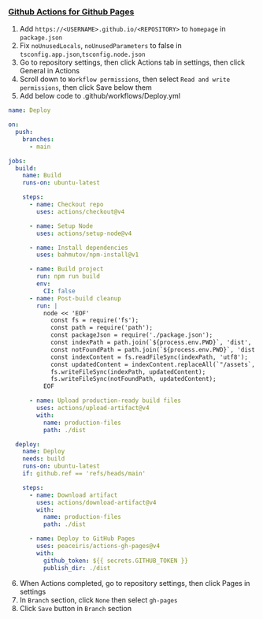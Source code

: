 ### [Github Actions for Github Pages](https://github.com/sitek94/vite-deploy-demo)
1. Add `https://<USERNAME>.github.io/<REPOSITORY>` to `homepage` in `package.json`
2. Fix `noUnusedLocals`, `noUnusedParameters` to false in `tsconfig.app.json`,`tsconfig.node.json`
3. Go to repository settings, then click Actions tab in settings, then click General in Actions
4. Scroll down to `Workflow permissions`, then select `Read and write permissions`, then click Save below them 
5. Add below code to .github/workflows/Deploy.yml
```yml
name: Deploy

on:
  push:
    branches:
      - main

jobs:
  build:
    name: Build
    runs-on: ubuntu-latest

    steps:
      - name: Checkout repo
        uses: actions/checkout@v4

      - name: Setup Node
        uses: actions/setup-node@v4

      - name: Install dependencies
        uses: bahmutov/npm-install@v1

      - name: Build project
        run: npm run build
        env:
          CI: false
      - name: Post-build cleanup
        run: |
          node << 'EOF'
            const fs = require('fs');
            const path = require('path');
            const packageJson = require('./package.json');
            const indexPath = path.join(`${process.env.PWD}`, 'dist', 'index.html');
            const notFoundPath = path.join(`${process.env.PWD}`, 'dist', '404.html');
            const indexContent = fs.readFileSync(indexPath, 'utf8');
            const updatedContent = indexContent.replaceAll(`"/assets`, `"${packageJson.homepage}/assets`);
            fs.writeFileSync(indexPath, updatedContent);
            fs.writeFileSync(notFoundPath, updatedContent);
          EOF

      - name: Upload production-ready build files
        uses: actions/upload-artifact@v4
        with:
          name: production-files
          path: ./dist

  deploy:
    name: Deploy
    needs: build
    runs-on: ubuntu-latest
    if: github.ref == 'refs/heads/main'

    steps:
      - name: Download artifact
        uses: actions/download-artifact@v4
        with:
          name: production-files
          path: ./dist

      - name: Deploy to GitHub Pages
        uses: peaceiris/actions-gh-pages@v4
        with:
          github_token: ${{ secrets.GITHUB_TOKEN }}
          publish_dir: ./dist
```
6. When Actions completed, go to repository settings, then click Pages in settings
7. In `Branch` section, click `None` then select `gh-pages`
8. Click `Save` button in `Branch` section

